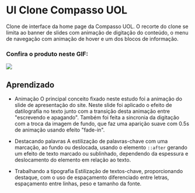 # UI Clone Compasso UOL
Clone de interface da home page da Compasso UOL.
O recorte do clone se limita ao banner de slides com animação de digitação do conteúdo, o menu de navegação com animação de hover e um dos blocos de informação.

### Confira o produto neste GIF:
<img src="assets/ui_clone_compasso.gif">

## Aprendizado
- Animação
O principal conceito fixado neste estudo foi a animação do slide de apresentação do site. Neste slide foi aplicado o efeito de datilografia no texto junto com a transição desta animação entre "escrevendo e apagando". Também foi feita a sincronia da digitação com a troca da imagem de fundo, que faz uma aparição suave com 0.5s de animação usando efeito "fade-in".

- Destacando palavras
A estilização de palavras-chave com uma marcação, ao fundo ou deslocada, usando o elemento ```::after``` gerando um efeito de texto marcado ou sublinhado, dependendo da espessura e deslocamento do elemento em relação ao texto.

- Trabalhando a tipografia
Estilização de textos-chave, proporcionando destaque, com o uso de espaçamento diferenciado entre letras, espaçamento entre linhas, peso e tamanho da fonte.